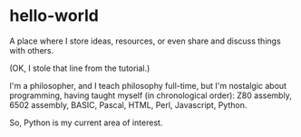 # hello-world
A place where I store ideas, resources, or even share and discuss things with others.

(OK, I stole that line from the tutorial.)

I'm a philosopher, and I teach philosophy full-time, but I'm nostalgic about programming, having taught myself (in chronological order): Z80 assembly, 6502 assembly, BASIC, Pascal, HTML, Perl, Javascript, Python.
  
So, Python is my current area of interest.
